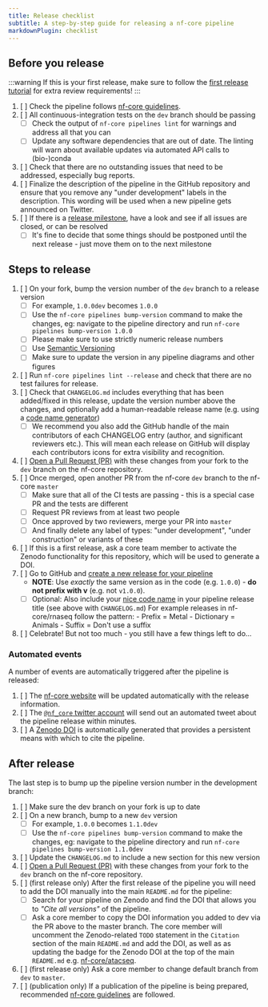 ```yaml
---
title: Release checklist
subtitle: A step-by-step guide for releasing a nf-core pipeline
markdownPlugin: checklist
---
```


## Before you release

:::warning
If this is your first release, make sure to follow the [first release tutorial](/docs/tutorials/adding_a_pipeline/first_release) for extra review requirements!
:::

1. [ ] Check the pipeline follows [nf-core guidelines](/docs/guidelines/pipelines/overview).
2. [ ] All continuous-integration tests on the `dev` branch should be passing
   - [ ] Check the output of `nf-core pipelines lint` for warnings and address all that you can
   - [ ] Update any software dependencies that are out of date.
         The linting will warn about available updates via automated API calls to (bio-)conda
3. [ ] Check that there are no outstanding issues that need to be addressed, especially bug reports.
4. [ ] Finalize the description of the pipeline in the GitHub repository and ensure that you remove any "under development" labels in the description. This wording will be used when a new pipeline gets announced on Twitter.
5. [ ] If there is a [release milestone](https://help.github.com/en/github/managing-your-work-on-github/about-milestones),
       have a look and see if all issues are closed, or can be resolved
   - [ ] It's fine to decide that some things should be postponed until the next release - just move them on to the next milestone

## Steps to release

1. [ ] On your fork, bump the version number of the `dev` branch to a release version
   - [ ] For example, `1.0.0dev` becomes `1.0.0`
   - [ ] Use the `nf-core pipelines bump-version` command to make the changes, eg: navigate to the pipeline directory and run `nf-core pipelines bump-version 1.0.0`
   - [ ] Please make sure to use strictly numeric release numbers
   - [ ] Use [Semantic Versioning](https://semver.org/)
   - [ ] Make sure to update the version in any pipeline diagrams and other figures
2. [ ] Run `nf-core pipelines lint --release` and check that there are no test failures for release.
3. [ ] Check that `CHANGELOG.md` includes everything that has been added/fixed in this release, update the version number above the changes, and optionally add a human-readable release name (e.g. using a [code name generator](http://www.codenamegenerator.com/))
   - [ ] We recommend you also add the GitHub handle of the main contributors of each CHANGELOG entry (author, and significant reviewers etc.). This will mean each release on GitHub will display each contributors icons for extra visibility and recognition.
4. [ ] [Open a Pull Request (PR)](https://help.github.com/en/articles/creating-a-pull-request) with these changes from your fork to the `dev` branch on the nf-core repository.
5. [ ] Once merged, open another PR from the nf-core `dev` branch to the nf-core `master`
   - [ ] Make sure that all of the CI tests are passing - this is a special case PR and the tests are different
   - [ ] Request PR reviews from at least two people
   - [ ] Once approved by two reviewers, merge your PR into `master`
   - [ ] And finally delete any label of types: "under development", "under construction" or variants of these
6. [ ] If this is a first release, ask a core team member to activate the Zenodo functionality for this repository, which will be used to generate a DOI.
7. [ ] Go to GitHub and [create a new release for your pipeline](https://help.github.com/en/articles/creating-releases)
   - **NOTE**: Use _exactly_ the same version as in the code (e.g. `1.0.0`) - **do not prefix with v** (e.g. not `v1.0.0`).
   - [ ] Optional: Also include your [nice code name](http://www.codenamegenerator.com/) in your pipeline release title (see above with `CHANGELOG.md`)
         For example releases in nf-core/rnaseq follow the pattern: - Prefix = Metal - Dictionary = Animals - Suffix = Don't use a suffix
8. [ ] Celebrate! But not too much - you still have a few things left to do...

### Automated events

A number of events are automatically triggered after the pipeline is released:

1. [ ] The [nf-core website](https://nf-co.re/pipelines) will be updated automatically with the release information.
2. [ ] The [`@nf_core` twitter account](https://twitter.com/nf_core) will send out an automated tweet about the pipeline release within minutes.
3. [ ] A [Zenodo DOI](https://zenodo.org/) is automatically generated that provides a persistent means with which to cite the pipeline.

## After release

The last step is to bump up the pipeline version number in the development branch:

1. [ ] Make sure the dev branch on your fork is up to date
2. [ ] On a new branch, bump to a new `dev` version
   - [ ] For example, `1.0.0` becomes `1.1.0dev`
   - [ ] Use the `nf-core pipelines bump-version` command to make the changes, eg: navigate to the pipeline directory and run `nf-core pipelines bump-version 1.1.0dev`
3. [ ] Update the `CHANGELOG.md` to include a new section for this new version
4. [ ] [Open a Pull Request (PR)](https://help.github.com/en/articles/creating-a-pull-request) with these changes from your fork to the `dev` branch on the nf-core repository.
5. [ ] (first release only) After the first release of the pipeline you will need to add the DOI manually into the main `README.md` for the pipeline:
   - [ ] Search for your pipeline on Zenodo and find the DOI that allows you to _"Cite all versions"_ of the pipeline.
   - [ ] Ask a core member to copy the DOI information you added to dev via the PR above to the master branch. The core member will uncomment the Zenodo-related `TODO` statement in the `Citation` section of the main `README.md` and add the DOI, as well as as updating the badge for the Zenodo DOI at the top of the main `README.md` e.g. [nf-core/atacseq](https://github.com/nf-core/atacseq/blob/fa1e3f8993cd20e249b9df09d29c5498eff311d2/README.md).
6. [ ] (first release only) Ask a core member to change default branch from `dev` to `master`.
7. [ ] (publication only) If a publication of the pipeline is being prepared, recommended [nf-core guidelines](/docs/guidelines/pipelines/recommendations/publication_credit) are followed.

